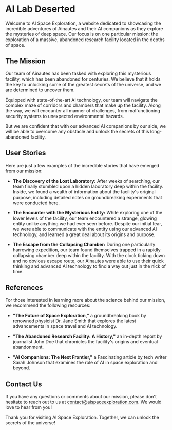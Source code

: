 <!--
Write me content for website with wallpaper which alt text is:

"A group of Ainautes and their AI companions exploring a massive, abandoned research facility in the depths of space."

The name/title of the page should not be 1:1 copy of the alt text but rather a real content of the website which is using this wallpaper.

- Use markdown format
- Start with the heading
- The content should look like a real website
- Include real sections like references, contact, user stories, etc. use things relevant to the page purpose.
- Feel free to use structure like headings, bullets, numbering, blockquotes, paragraphs, horizontal lines, etc.
- You can use formatting like bold or _italic_
- You can include UTF-8 emojis
- Links should be only #hash anchors (and you can refer to the document itself)
- Do not include images
-->

<!--font:Montserrat-->

# AI Lab Deserted

Welcome to AI Space Exploration, a website dedicated to showcasing the incredible adventures of Ainautes and their AI companions as they explore the mysteries of deep space. Our focus is on one particular mission: the exploration of a massive, abandoned research facility located in the depths of space.

## The Mission

Our team of Ainautes has been tasked with exploring this mysterious facility, which has been abandoned for centuries. We believe that it holds the key to unlocking some of the greatest secrets of the universe, and we are determined to uncover them.

Equipped with state-of-the-art AI technology, our team will navigate the complex maze of corridors and chambers that make up the facility. Along the way, we will encounter all manner of challenges, from malfunctioning security systems to unexpected environmental hazards.

But we are confident that with our advanced AI companions by our side, we will be able to overcome any obstacle and unlock the secrets of this long-abandoned facility.

## User Stories

Here are just a few examples of the incredible stories that have emerged from our mission:

-   **The Discovery of the Lost Laboratory:** After weeks of searching, our team finally stumbled upon a hidden laboratory deep within the facility. Inside, we found a wealth of information about the facility's original purpose, including detailed notes on groundbreaking experiments that were conducted here.

-   **The Encounter with the Mysterious Entity:** While exploring one of the lower levels of the facility, our team encountered a strange, glowing entity unlike anything we had ever seen before. Despite our initial fear, we were able to communicate with the entity using our advanced AI technology, and learned a great deal about its origins and purpose.

-   **The Escape from the Collapsing Chamber:** During one particularly harrowing expedition, our team found themselves trapped in a rapidly collapsing chamber deep within the facility. With the clock ticking down and no obvious escape route, our Ainautes were able to use their quick thinking and advanced AI technology to find a way out just in the nick of time.

## References

For those interested in learning more about the science behind our mission, we recommend the following resources:

-   **"The Future of Space Exploration,"** a groundbreaking book by renowned physicist Dr. Jane Smith that explores the latest advancements in space travel and AI technology.

-   **"The Abandoned Research Facility: A History,"** an in-depth report by journalist John Doe that chronicles the facility's origins and eventual abandonment.

-   **"AI Companions: The Next Frontier,"** a Fas<wbr>ci<wbr>na<wbr>ting article by tech writer Sarah Johnson that examines the role of AI in space exploration and beyond.

## Contact Us

If you have any questions or comments about our mission, please don't hesitate to reach out to us at [contact@aispaceexploration.com](mailto:contact@aispaceexploration.com). We would love to hear from you!

Thank you for visiting AI Space Exploration. Together, we can unlock the secrets of the universe!
